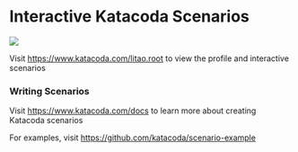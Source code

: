 # Interactive Katacoda Scenarios

[![](http://shields.katacoda.com/katacoda/litao.root/count.svg)](https://www.katacoda.com/litao.root "Get your profile on Katacoda.com")

Visit https://www.katacoda.com/litao.root to view the profile and interactive scenarios

### Writing Scenarios
Visit https://www.katacoda.com/docs to learn more about creating Katacoda scenarios

For examples, visit https://github.com/katacoda/scenario-example
